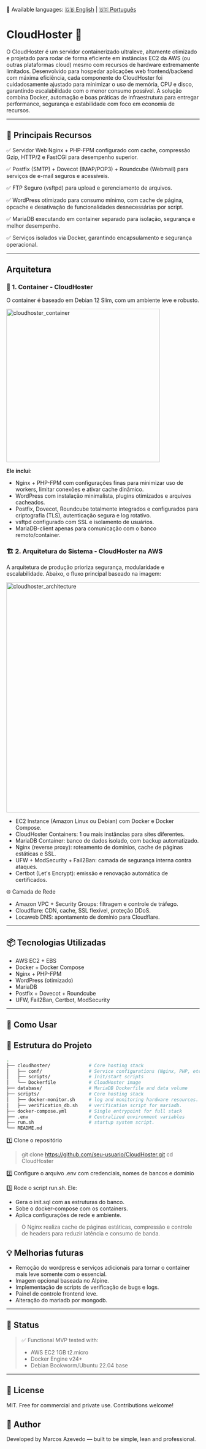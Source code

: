 📘 Available languages: [🇬🇧 English](README.md) | [🇧🇷 Português](README.pt.md)

# CloudHoster 🚀

O CloudHoster é um servidor containerizado ultraleve, altamente otimizado e projetado para rodar de forma eficiente em instâncias EC2 da AWS (ou outras plataformas cloud) mesmo com recursos de hardware extremamente limitados. Desenvolvido para hospedar aplicações web frontend/backend com máxima eficiência, cada componente do CloudHoster foi cuidadosamente ajustado para minimizar o uso de memória, CPU e disco, garantindo escalabilidade com o menor consumo possível. A solução combina Docker, automação e boas práticas de infraestrutura para entregar performance, segurança e estabilidade com foco em economia de recursos.

---

## 📌 Principais Recursos

✅ Servidor Web Nginx + PHP-FPM configurado com cache, compressão Gzip, HTTP/2 e FastCGI para desempenho superior.

✅ Postfix (SMTP) + Dovecot (IMAP/POP3) + Roundcube (Webmail) para serviços de e-mail seguros e acessíveis.

✅ FTP Seguro (vsftpd) para upload e gerenciamento de arquivos.

✅ WordPress otimizado para consumo mínimo, com cache de página, opcache e desativação de funcionalidades desnecessárias por script.

✅ MariaDB executando em container separado para isolação, segurança e melhor desempenho.

✅ Serviços isolados via Docker, garantindo encapsulamento e segurança operacional.


---

## Arquitetura

### 🧩 1. Container - CloudHoster
O container é baseado em Debian 12 Slim, com um ambiente leve e robusto.

<img src="https://github.com/user-attachments/assets/eedd5ac5-2193-4498-9c1f-6a3169ae7497" alt="cloudhoster_container" width="400"/>


**Ele inclui**:

* Nginx + PHP-FPM com configurações finas para minimizar uso de workers, limitar conexões e ativar cache dinâmico.
* WordPress com instalação minimalista, plugins otimizados e arquivos cacheados.
* Postfix, Dovecot, Roundcube totalmente integrados e configurados para criptografia (TLS), autenticação segura e log rotativo.
* vsftpd configurado com SSL e isolamento de usuários.
* MariaDB-client apenas para comunicação com o banco remoto/container.

### 🏗️ 2. Arquitetura do Sistema - CloudHoster na AWS
A arquitetura de produção prioriza segurança, modularidade e escalabilidade. Abaixo, o fluxo principal baseado na imagem:


<img src="https://github.com/user-attachments/assets/99ee7b10-b10e-4dfe-95f2-decd906145f8" alt="cloudhoster_architecture" width="600"/>


* EC2 Instance (Amazon Linux ou Debian) com Docker e Docker Compose.
* CloudHoster Containers: 1 ou mais instâncias para sites diferentes.
* MariaDB Container: banco de dados isolado, com backup automatizado.
* Nginx (reverse proxy): roteamento de domínios, cache de páginas estáticas e SSL.
* UFW + ModSecurity + Fail2Ban: camada de segurança interna contra ataques.
* Certbot (Let's Encrypt): emissão e renovação automática de certificados.

🌐 Camada de Rede

* Amazon VPC + Security Groups: filtragem e controle de tráfego.
* Cloudflare: CDN, cache, SSL flexível, proteção DDoS.
* Locaweb DNS: apontamento de domínio para Cloudflare.

  
---

## 📦 Tecnologias Utilizadas

* AWS EC2 + EBS
* Docker + Docker Compose
* Nginx + PHP-FPM
* WordPress (otimizado)
* MariaDB
* Postfix + Dovecot + Roundcube
* UFW, Fail2Ban, Certbot, ModSecurity

---

## 🚀 Como Usar

## 📁 Estrutura do Projeto

```bash
.
├── cloudhoster/              # Core hosting stack
│   ├── conf/                 # Service configurations (Nginx, PHP, etc)
│   ├── scripts/              # Init/start scripts
│   └── Dockerfile            # CloudHoster image
├── database/                 # MariaDB Dockerfile and data volume
├── scripts/                  # Core hosting stack
│   ├── docker-monitor.sh     # log and monitoring hardware resources.
│   ├── verification_db.sh    # verification script for mariadb.
├── docker-compose.yml        # Single entrypoint for full stack
├── .env                      # Centralized environment variables
├── run.sh                    # startup system script.
└── README.md
```


1️⃣ Clone o repositório

> git clone https://github.com/seu-usuario/CloudHoster.git
> cd CloudHoster

2️⃣ Configure o arquivo .env com credenciais, nomes de bancos e domínio

3️⃣ Rode o script run.sh. Ele:
* Gera o init.sql com as estruturas do banco.
* Sobe o docker-compose com os containers.
* Aplica configurações de rede e ambiente.

> O Nginx realiza cache de páginas estáticas, compressão e controle de headers para reduzir latência e consumo de banda.


## 💡 Melhorias futuras
- Remoção do wordpress e serviços adicionais para tornar o container mais leve somente com o essencial.
- Imagem opcional baseada no Alpine.
- Implementação de scripts de verificação de bugs e logs.
- Painel de controle frontend leve.
- Alteração do mariadb por mongodb.

---
## 🧪 Status
> ✅ Functional MVP tested with:
> - AWS EC2 1GB t2.micro
> - Docker Engine v24+
> - Debian Bookworm/Ubuntu 22.04 base
---

## 📄 License
MIT. Free for commercial and private use. Contributions welcome!

## 👋 Author
Developed by Marcos Azevedo — built to be simple, lean and professional.
